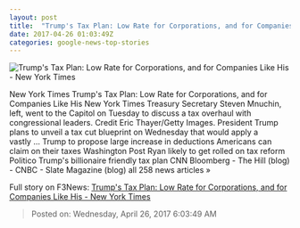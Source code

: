 ```yaml
---
layout: post
title:  "Trump's Tax Plan: Low Rate for Corporations, and for Companies Like His - New York Times"
date: 2017-04-26 01:03:49Z
categories: google-news-top-stories
---
```


![Trump's Tax Plan: Low Rate for Corporations, and for Companies Like His - New York Times](https://static01.nyt.com/images/2017/04/26/us/26TrumpTax/26TrumpTax-facebookJumbo.jpg)

New York Times Trump's Tax Plan: Low Rate for Corporations, and for Companies Like His New York Times Treasury Secretary Steven Mnuchin, left, went to the Capitol on Tuesday to discuss a tax overhaul with congressional leaders. Credit Eric Thayer/Getty Images. President Trump plans to unveil a tax cut blueprint on Wednesday that would apply a vastly ... Trump to propose large increase in deductions Americans can claim on their taxes Washington Post Ryan likely to get rolled on tax reform Politico Trump's billionaire friendly tax plan CNN Bloomberg - The Hill (blog) - CNBC - Slate Magazine (blog) all 258 news articles »


Full story on F3News: [Trump's Tax Plan: Low Rate for Corporations, and for Companies Like His - New York Times](http://www.f3nws.com/n/vMtXXH)

> Posted on: Wednesday, April 26, 2017 6:03:49 AM
